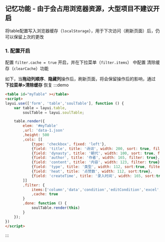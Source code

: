 ## 记忆功能 - 由于会占用浏览器资源，大型项目不建议开启
将table配置写入浏览器缓存（`localStorage`），用于下次访问（刷新页面）后，仍可以保留上次的更改
### 1. 配置开启
配置 `filter.cache = true` 开启，并在下拉菜单（`filter.items`） 中配置 清除缓存（`clearCache`）功能  

如下，当**拖动列顺序**、**隐藏列**操作后，刷新页面，将会保留操作后的影响，通过 **下拉菜单>清除缓存** 恢复
:::demo
```html
<table id="myTable" ></table>
<script>
layui.use(['form', 'table','soulTable'], function () {
    var table = layui.table,
        soulTable = layui.soulTable;

    table.render({
        elem: '#myTable'
        ,url: 'data-1.json'
        ,height: 500
        ,cols: [[
            {type: 'checkbox', fixed: 'left'},
            {field: 'title', title: '诗词', width: 200, sort: true, filter: true},
            {field: 'dynasty', title: '朝代', width: 100, sort: true, filter: true},
            {field: 'author', title: '作者', width: 165, filter: true},
            {field: 'content', title: '内容', width: 123, filter: true},
            {field: 'type', title: '类型', width: 112, sort:true, filter: true},
            {field: 'heat', title: '点赞数', width: 112, sort:true},
            {field: 'createTime', title: '录入时间', width: 165, sort:true},
        ]]
        ,filter: {
            items:['column','data','condition','editCondition','excel','clearCache'] // 加入了清除缓存按钮
            ,cache: true 
        }
        ,done: function () {
            soulTable.render(this)
        }
    });
})
</script>
```
:::
